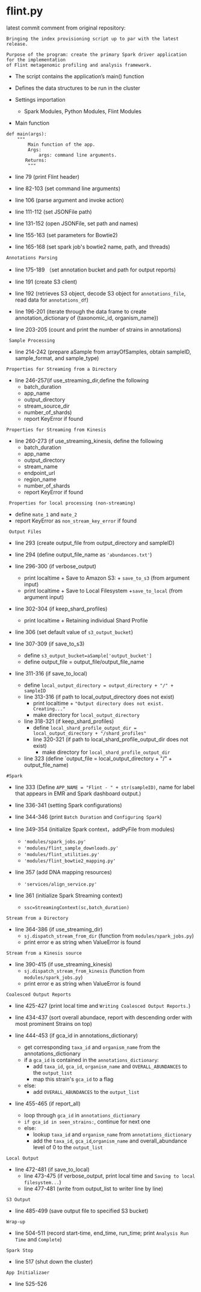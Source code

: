 # flint.py

latest commit comment from original repository:
```
Bringing the index provisioning script up to par with the latest release.

Purpose of the program: create the primary Spark driver application for the implementation 
of Flint metagenomic profiling and analysis framework.

```

- The script contains the application’s main() function
- Defines the data structures to be run in the cluster

- Settings importation
    - Spark Modules, Python Modules, Flint Modules
    
- Main function
```
def main(args): 
    """
        Main function of the app.
        Args:
            args: command line arguments.
       Returns:
        """
```
- line 79 (print Flint header)

- line 82-103 (set command line arguments)

- line 106 (parse argument and invoke action)

- line 111-112 (set JSONFile path)
- line 131-152 (open JSONFile, set path and names)

- line 155-163 (set parameters for Bowtie2)

- line 165-168 (set spark job's bowtie2 name, path, and threads)

`Annotations Parsing`

- line 175-189 （set annotation bucket and path for output reports)

- line 191 (create S3 client)

- line 192 (retrieves S3 object, decode S3 object for `annotations_file`, read data for `annotations_df`)

- line 196-201 (iterate through the data frame to create annotation_dictionary of {taxonomic_id, organism_name})

- line 203-205 (count and print the number of strains in annotations)

``` Sample Processing```

- line 214-242 (prepare aSample from arrayOfSamples, obtain sampleID, sample_format, and sample_type)

``` Properties for Streaming from a Directory ```

- line 246-257(if use_streaming_dir,define the following 
    - batch_duration
    - app_name
    - output_directory
    - stream_source_dir
    - number_of_shards)
    - report KeyError if found
    
``` Properties for Streaming from Kinesis ```

- line 260-273 (if use_streaming_kinesis, define the following
    - batch_duration
    - app_name
    - output_directory
    - stream_name
    - endpoint_url
    - region_name
    - number_of_shards
    - report KeyError if found
    
``` Properties for local processing (non-streaming)```
- define `mate_1` and `mate_2`
- report KeyError as `non_stream_key_error` if found


``` Output Files```
- line 293 (create output_file from output_directory and sampleID)
- line 294 (define output_file_name as `'abundances.txt'`)

- line 296-300 (if verbose_output)
    - print localtime + Save to Amazon S3: + `save_to_s3` (from argument input)
    - print localtime + Save to Local Filesystem +`save_to_local` (from argument input)
    
- line 302-304 (if keep_shard_profiles)
    - print localtime + Retaining individual Shard Profile

- line 306 (set default value of `s3_output_bucket`)

- line 307-309 (if save_to_s3)
    - define `s3_output_bucket=aSample['output_bucket']`
    - define output_file = output_file/output_file_name
    
 - line 311-316 (if save_to_local)
    - define `local_output_directory = output_directory + "/" + sampleID`
    - line 313-316 (if path to local_output_directory does not exist)
        - print localtime + `"Output directory does not exist. Creating..."`
        - make directory for `local_output_directory`
    - line 318-321 (if keep_shard_profiles)
        - define `local_shard_profile_output_dir = local_output_directory + "/shard_profiles"`
        - line 320-321 (if path to local_shard_profile_output_dir does not exist)
            - make directory for `local_shard_profile_output_dir`
    - line 323 (define `output_file = local_output_directory + "/" + output_file_name)
    
```#Spark```
- line 333 (Define `APP_NAME = "Flint - " + str(sampleID)`, name for label that appears in EMR and Spark dashboard output.)
- line 336-341 (setting Spark configurations)
- line 344-346 (print `Batch Duration` and `Configuring Spark`)
- line 349-354 (initialize Spark context，addPyFile from modules)
    - `'modules/spark_jobs.py'`
    - `'modules/flint_sample_downloads.py'`
    - `'modules/flint_utilities.py'`
    - `'modules/flint_bowtie2_mapping.py'`
    
- line 357 (add DNA mapping resources)
    - `'services/align_service.py'`
    
- line 361 (initialize Spark Streaming context)
    - `ssc=StreamingContext(sc,batch_duration)`
    
``` Stream from a Directory ```
- line 364-386 (if use_streaming_dir)
    - `sj.dispatch_stream_from_dir` (function from `modules/spark_jobs.py`)
    - print error e as string when ValueError is found
    
``` Stream from a Kinesis source ```
- line 390-415 (if use_streaming_kinesis)
    - `sj.dispatch_stream_from_kinesis` (function from `modules/spark_jobs.py`)
    - print error e as string when ValueError is found
    
 ``` Coalesced Output Reports ```
 - line 425-427 (print local time and `Writing Coalesced Output Reports.`)
 - line 434-437 (sort overall abundace, report with descending order with most prominent Strains on top)
 
 - line 444-453 (if gca_id in annotations_dictionary)
    - get corresponding `taxa_id` and `organism_name` from the annotations_dictionary
    - if a `gca_id` is contained in the `annotations_dictionary`:
      - add `taxa_id`, `gca_id`, `organism_name` and `OVERALL_ABUNDANCES` to the `output_list`
      - map this strain's `gca_id` to a flag
    - else:
       - add `OVERALL_ABUNDANCES` to the `output_list`
 
 - line 455-465 (if report_all)
    - loop through `gca_id` in `annotations_dictionary`
    - `if gca_id in seen_strains:`, continue for next one
    - else:
        - lookup `taxa_id` and `organism_name` from `annotations_dictionary`
        - add the `taxa_id`, `gca_id`,`organism_name` and overall_abundance level of 0 to the `output_list`

``` Local Output ```
- line 472-481 (if save_to_local)
    - line 473-475 (if verbose_output, print local time and `Saving to local filesystem...`)
    - line 477-481 (write from output_list to writer line by line)
    
``` S3 Output ```
- line 485-499 (save output file to specified S3 bucket)

```Wrap-up```
- line 504-511 (record start-time, end_time, run_time; print `Analysis Run Time` and `Complete`)

```Spark Stop```
- line 517 (shut down the cluster)

```App Initializaer```
- line 525-526
    
